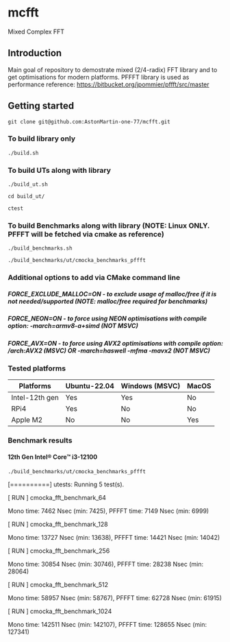 # mcfft
Mixed Complex FFT
## Introduction
Main goal of repository to demostrate mixed (2/4-radix) FFT library and to get optimisations for modern platforms.
PFFFT library is used as performance reference: https://bitbucket.org/jpommier/pffft/src/master
## Getting started
`git clone git@github.com:AstonMartin-one-77/mcfft.git`
### To build library only
`./build.sh`
### To build UTs along with library
`./build_ut.sh`

`cd build_ut/`

`ctest`
### To build Benchmarks along with library (NOTE: Linux ONLY. PFFFT will be fetched via cmake as reference)
`./build_benchmarks.sh`

`./build_benchmarks/ut/cmocka_benchmarks_pffft`
### Additional options to add via CMake command line
##### FORCE_EXCLUDE_MALLOC=ON - to exclude usage of malloc/free if it is not needed/supported (NOTE: malloc/free required for benchmarks)
##### FORCE_NEON=ON - to force using NEON optimisations with compile option: -march=armv8-a+simd (NOT MSVC)
##### FORCE_AVX=ON - to force using AVX2 optimisations with compile option: /arch:AVX2 (MSVC) OR -march=haswell -mfma -mavx2 (NOT MSVC)
### Tested platforms
| Platforms      | Ubuntu-22.04 | Windows (MSVC)  | MacOS |
|----------------|--------------|-----------------|-------|
| Intel-12th gen | Yes          | Yes             | No    |
| RPi4           | Yes          | No              | No    |
| Apple M2       | No           | No              | Yes   |

### Benchmark results
#### 12th Gen Intel® Core™ i3-12100
`./build_benchmarks/ut/cmocka_benchmarks_pffft` 

[==========] utests: Running 5 test(s).

[ RUN      ] cmocka_fft_benchmark_64

Mono time: 7462 Nsec (min: 7425), PFFFT time: 7149 Nsec (min: 6999)

[ RUN      ] cmocka_fft_benchmark_128

Mono time: 13727 Nsec (min: 13638), PFFFT time: 14421 Nsec (min: 14042)

[ RUN      ] cmocka_fft_benchmark_256

Mono time: 30854 Nsec (min: 30746), PFFFT time: 28238 Nsec (min: 28064)

[ RUN      ] cmocka_fft_benchmark_512

Mono time: 58957 Nsec (min: 58767), PFFFT time: 62728 Nsec (min: 61915)

[ RUN      ] cmocka_fft_benchmark_1024

Mono time: 142511 Nsec (min: 142107), PFFFT time: 128655 Nsec (min: 127341)
